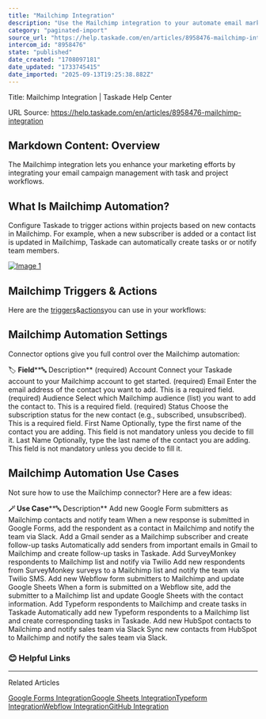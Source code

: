 ```yaml
---
title: "Mailchimp Integration"
description: "Use the Mailchimp integration to your automate email marketing workflows."
category: "paginated-import"
source_url: "https://help.taskade.com/en/articles/8958476-mailchimp-integration"
intercom_id: "8958476"
state: "published"
date_created: "1708097181"
date_updated: "1733745415"
date_imported: "2025-09-13T19:25:38.882Z"
---
```


Title: Mailchimp Integration | Taskade Help Center

URL Source: https://help.taskade.com/en/articles/8958476-mailchimp-integration

Markdown Content:
**Overview**
------------

The Mailchimp integration lets you enhance your marketing efforts by integrating your email campaign management with task and project workflows.

**What Is Mailchimp Automation?**
---------------------------------

Configure Taskade to trigger actions within projects based on new contacts in Mailchimp. For example, when a new subscriber is added or a contact list is updated in Mailchimp, Taskade can automatically create tasks or or notify team members.

[![Image 1](https://downloads.intercomcdn.com/i/o/1086206229/b7d5ef05fedf60ba44bb8ac4/mailchimp-automation.jpeg?expires=1757793600&signature=488d903657642020ea62a425efab417734f3428aa967844710b6aadc9064ecab&req=dSAvEMt%2Bm4NdUPMW1HO4zbOrtkzP%2BZWSxcih47oaJk3LKR%2BYZtnF2vt696Rs%0AAxxo4oNwG7ILHb8JVZo%3D%0A)](https://downloads.intercomcdn.com/i/o/1086206229/b7d5ef05fedf60ba44bb8ac4/mailchimp-automation.jpeg?expires=1757793600&signature=488d903657642020ea62a425efab417734f3428aa967844710b6aadc9064ecab&req=dSAvEMt%2Bm4NdUPMW1HO4zbOrtkzP%2BZWSxcih47oaJk3LKR%2BYZtnF2vt696Rs%0AAxxo4oNwG7ILHb8JVZo%3D%0A)

**Mailchimp Triggers & Actions**
--------------------------------

Here are the [triggers](https://intercom.help/taskade/en/articles/8958469)&[actions](https://intercom.help/taskade/en/articles/8958467)you can use in your workflows:

**Mailchimp Automation Settings**
---------------------------------

Connector options give you full control over the Mailchimp automation:

🏷️ **Field****🔤 Description**
(required) Account Connect your Taskade account to your Mailchimp account to get started.
(required) Email Enter the email address of the contact you want to add. This is a required field.
(required) Audience Select which Mailchimp audience (list) you want to add the contact to. This is a required field.
(required) Status Choose the subscription status for the new contact (e.g., subscribed, unsubscribed). This is a required field.
First Name Optionally, type the first name of the contact you are adding. This field is not mandatory unless you decide to fill it.
Last Name Optionally, type the last name of the contact you are adding. This field is not mandatory unless you decide to fill it.

**Mailchimp Automation Use Cases**
----------------------------------

Not sure how to use the Mailchimp connector? Here are a few ideas:

**🪄 Use Case****🔤 Description**
Add new Google Form submitters as Mailchimp contacts and notify team When a new response is submitted in Google Forms, add the respondent as a contact in Mailchimp and notify the team via Slack.
Add a Gmail sender as a Mailchimp subscriber and create follow-up tasks Automatically add senders from important emails in Gmail to Mailchimp and create follow-up tasks in Taskade.
Add SurveyMonkey respondents to Mailchimp list and notify via Twilio Add new respondents from SurveyMonkey surveys to a Mailchimp list and notify the team via Twilio SMS.
Add new Webflow form submitters to Mailchimp and update Google Sheets When a form is submitted on a Webflow site, add the submitter to a Mailchimp list and update Google Sheets with the contact information.
Add Typeform respondents to Mailchimp and create tasks in Taskade Automatically add new Typeform respondents to a Mailchimp list and create corresponding tasks in Taskade.
Add new HubSpot contacts to Mailchimp and notify sales team via Slack Sync new contacts from HubSpot to Mailchimp and notify the sales team via Slack.

### **😊 Helpful Links**

* * *

Related Articles

[Google Forms Integration](https://help.taskade.com/en/articles/8958473-google-forms-integration)[Google Sheets Integration](https://help.taskade.com/en/articles/8958475-google-sheets-integration)[Typeform Integration](https://help.taskade.com/en/articles/9070719-typeform-integration)[Webflow Integration](https://help.taskade.com/en/articles/9100509-webflow-integration)[GitHub Integration](https://help.taskade.com/en/articles/10393224-github-integration)
